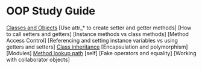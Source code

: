 # OOP Study Guide

[Classes and Objects](./oop/objects_and_classes.md)
[Use attr_* to create setter and getter methods]
[How to call setters and getters]
[Instance methods vs class methods]
[Method Access Control]
[Referencing and setting instance variables vs using getters and setters]
[Class inheritance](./oop/final_inheritance.md)
[Encapsulation and polymorphism]
[Modules]
[Method lookup path](./oop/final_inheritance.md#method-lookup-path)
[self]
[Fake operators and equality]
[Working with collaborator objects]

